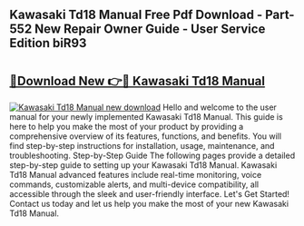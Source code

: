 ## Kawasaki Td18 Manual Free Pdf Download - Part-552 New Repair Owner Guide - User Service Edition biR93

# <h2><a href="http://cf12928.oget.top/?id=Kawasaki+Td18+Manual">🔗Download New 👉🔴 Kawasaki Td18 Manual</a></h2>

[![Kawasaki Td18 Manual new download](https://i.imgur.com/5g1atiW.png)](http://cf12928.oget.top/?id=Kawasaki+Td18+Manual)
Hello and welcome to the user manual for your newly implemented Kawasaki Td18 Manual. This guide is here to help you make the most of your product by providing a comprehensive overview of its features, functions, and benefits. You will find step-by-step instructions for installation, usage, maintenance, and troubleshooting. Step-by-Step Guide The following pages provide a detailed step-by-step guide to setting up your Kawasaki Td18 Manual. Kawasaki Td18 Manual advanced features include real-time monitoring, voice commands, customizable alerts, and multi-device compatibility, all accessible through the sleek and user-friendly interface. Let's Get Started! Contact us today and let us help you make the most of your new Kawasaki Td18 Manual.
